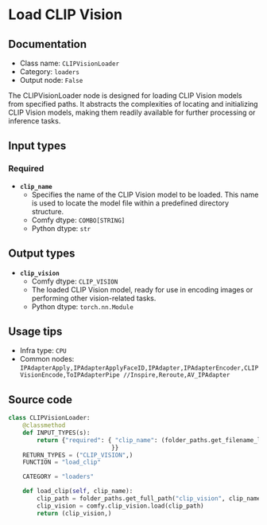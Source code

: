 # Load CLIP Vision
## Documentation
- Class name: `CLIPVisionLoader`
- Category: `loaders`
- Output node: `False`

The CLIPVisionLoader node is designed for loading CLIP Vision models from specified paths. It abstracts the complexities of locating and initializing CLIP Vision models, making them readily available for further processing or inference tasks.
## Input types
### Required
- **`clip_name`**
    - Specifies the name of the CLIP Vision model to be loaded. This name is used to locate the model file within a predefined directory structure.
    - Comfy dtype: `COMBO[STRING]`
    - Python dtype: `str`
## Output types
- **`clip_vision`**
    - Comfy dtype: `CLIP_VISION`
    - The loaded CLIP Vision model, ready for use in encoding images or performing other vision-related tasks.
    - Python dtype: `torch.nn.Module`
## Usage tips
- Infra type: `CPU`
- Common nodes: `IPAdapterApply,IPAdapterApplyFaceID,IPAdapter,IPAdapterEncoder,CLIPVisionEncode,ToIPAdapterPipe //Inspire,Reroute,AV_IPAdapter`


## Source code
```python
class CLIPVisionLoader:
    @classmethod
    def INPUT_TYPES(s):
        return {"required": { "clip_name": (folder_paths.get_filename_list("clip_vision"), ),
                             }}
    RETURN_TYPES = ("CLIP_VISION",)
    FUNCTION = "load_clip"

    CATEGORY = "loaders"

    def load_clip(self, clip_name):
        clip_path = folder_paths.get_full_path("clip_vision", clip_name)
        clip_vision = comfy.clip_vision.load(clip_path)
        return (clip_vision,)

```
